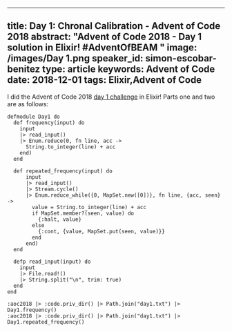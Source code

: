 
---
title: Day 1: Chronal Calibration - Advent of Code 2018
abstract: "Advent of Code 2018 - Day 1 solution in Elixir! #AdventOfBEAM
"
image: /images/Day 1.png
speaker_id: simon-escobar-benitez
type: article
keywords: Advent of Code
date: 2018-12-01
tags: Elixir,Advent of Code
---
I did&nbsp;the Advent of Code 2018 <a href="https://adventofcode.com/2018/day/1">day 1 challenge</a>&nbsp;in Elixir! Parts one and two are as follows:

<pre>
<code class="language-elixir">defmodule Day1 do
  def frequency(input) do
    input
    |&gt; read_input()
    |&gt; Enum.reduce(0, fn line, acc -&gt;
      String.to_integer(line) + acc
    end)
  end

  def repeated_frequency(input) do
      input
      |&gt; read_input()
      |&gt; Stream.cycle()
      |&gt; Enum.reduce_while({0, MapSet.new([0])}, fn line, {acc, seen} -&gt;
        value = String.to_integer(line) + acc
        if MapSet.member?(seen, value) do
          {:halt, value}
        else
          {:cont, {value, MapSet.put(seen, value)}}
        end
      end)
  end

  defp read_input(input) do
    input
    |&gt; File.read!()
    |&gt; String.split("\n", trim: true)
  end
end

:aoc2018 |&gt; :code.priv_dir() |&gt; Path.join("day1.txt") |&gt; Day1.frequency()
:aoc2018 |&gt; :code.priv_dir() |&gt; Path.join("day1.txt") |&gt; Day1.repeated_frequency()</code></pre>

&nbsp;

&nbsp;
